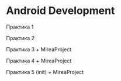 # Android Development

Практика 1

Практика 2

Практика 3 + MireaProject

Практика 4 + MireaProject

Практика 5 (init) + MireaProject
